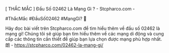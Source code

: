 [ THẮC MẮC ] Đầu Số 02462 Là Mạng Gì ? - Stcpharco.com - 

#ThắcMắc #ĐầuSố02462 #MạngGì? 🤔 

Hãy đọc bài viết trên Stcpharco.com để tìm hiểu thêm về đầu số 02462 là mạng gì! Chúng tôi sẽ giúp bạn tìm hiểu thêm về các mạng di động và cung cấp các thông tin cần thiết để giúp bạn lựa chọn được mạng phù hợp nhất. 朗 - https://stcpharco.com/02462-la-mang-gi/
